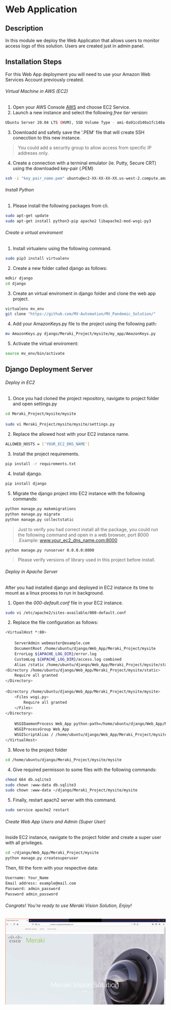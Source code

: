 # Web Application
## Description
In this module we deploy the Web Applicaton  that allows users to monitor access logs of this solution. Users are created just in admin panel. 

## Installation Steps
For this Web App deployment you will need to use your Amazon Web Services Account  previously created. 

###### Virtual Machine in AWS (EC2)
1. Open your AWS Console [AWS](https://aws.amazon.com) and choose EC2 Service. 
2. Launch a new instance and select the following *free tier* version:
``` bash
Ubuntu Server 20.04 LTS (HVM), SSD Volume Type - ami-0a91cd140a1fc148a (64-bit x86) / ami-0742a572c2ce45ebf (64-bit Arm)
```
3. Downloadd and safetly save the '.PEM' file that will create SSH conecction to this new instance.

> You could add a security group to allow access from specific IP addreses only.

4. Create a connection with a terminal emulator (ie. Putty, Secure CRT) using the downloaded key-pair (.PEM)

``` bash
ssh -i "key_pair_name.pem" ubuntu@ec2-XX-XX-XX-XX.us-west-2.compute.amazonaws.com
```


###### Install Python
1. Please install the following packages from cli.

``` bash
sudo apt-get update
sudo apt-get install python3-pip apache2 libapache2-mod-wsgi-py3
```

###### Create a virtual enviroment 
1. Install virtualenv using the following command.
``` bash
sudo pip3 install virtualenv
```
2. Create a new folder called django as follows:
``` bash
mdkir django
cd django
```

3. Create an virtual enviroment in django folder and clone the web app project. 
``` bash
virtualenv mv_env
git clone "https://github.com/MV-Automation/MV_Pandemic_Solution/" 
```
4. Add your AmazonKeys.py file to the project using the following path:

``` bash
mv AmazonKeys.py django/Meraki_Project/mysite/my_app/AmazonKeys.py
```

5. Activate the virtual enviroment:
``` bash
source mv_env/bin/activate
```

## Django Deployment Server

###### Deploy in EC2
1. Once you had cloned the project repository, navigate to project folder and open settings.py
``` bash
cd Meraki_Project/mysite/mysite

sudo vi Meraki_Project/mysite/mysite/settings.py
```
2. Replace the allowed host with your EC2 instance name.
``` bash
ALLOWED_HOSTS = ['YOUR_EC2_DNS_NAME']
```
3. Install the project requirements.
``` bash
pip install -r requirements.txt
```
4. Install django.
``` bash
pip install django
```
5. Migrate the django project into EC2 instance with the following commands:
``` bash
python manage.py makemigrations
python manage.py migrate
python manage.py collectstatic
```
> Just to verify you had correct install all the package, you could run the following command and open in a web browser, port 8000 .Example: www.your_ec2_dns_name.com:8000
``` bash
python manage.py runserver 0.0.0.0:8000
```

> Please verify versions of library used in this project before install. 

###### Deploy in Apache Server

After you had installed django and deployed in EC2 instance its time to mount as a linux process to run in background. 


1. Open the *000-default.conf* file in your EC2 instance. 
``` bash
sudo vi /etc/apache2/sites-available/000-default.conf
```

2. Replace the file configuration as follows:

``` bash
<VirtualHost *:80>

	ServerAdmin webmaster@example.com
	DocumentRoot /home/ubuntu/django/Web_App/Meraki_Project/mysite
	ErrorLog ${APACHE_LOG_DIR}/error.log
	CustomLog ${APACHE_LOG_DIR}/access.log combined
	Alias /static /home/ubuntu/django/Web_App/Meraki_Project/mysite/static
<Directory /home/ubuntu/django/Web_App/Meraki_Project/mysite/static>
	Require all granted
</Directory>

<Directory /home/ubuntu/django/Web_App/Meraki_Project/mysite/mysite>
	<Files wsgi.py>
		Require all granted
	</Files>
</Directory>

	WSGIDaemonProcess Web_App python-path=/home/ubuntu/django/Web_App/Meraki_Project/mysite python-home=/home/ubuntu/django/MV_Project
	WSGIProcessGroup Web_App
	WSGIScriptAlias / /home/ubuntu/django/Web_App/Meraki_Project/mysite/mysite/wsgi.py
</VirtualHost>
```
3. Move to the project folder
``` bash
cd /home/ubuntu/django/Meraki_Project/mysite/mysite
```
4. Give required permisson to some files with the following commands:

``` bash
chmod 664 db.sqlite3
sudo chown :www-data db.sqlite3
sudo chown :www-data ~/django/Meraki_Project/mysite/mysite
```
5. Finally, restart apach2 server with this command.

``` bash
sudo service apache2 restart
```

###### Create Web App Users and Admin (Super User)
Inside EC2 instance, navigate to the project folder and create a super user with all privileges. 

``` bash
cd ~/django/Web_App/Meraki_Project/mysite
python manage.py createsuperuser 
```
Then, fill the form with your respective data:

``` bash
Username: Your_Name
Email address: example@mail.com
Password: admin_password
Password admin_password
```


###### Congrats! You're ready to use Meraki Vision Solution, Enjoy!

![Image of Web App](
https://github.com/MV-Automation/MV_Pandemic_Solution/blob/main/img/web_app.png)

